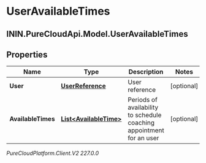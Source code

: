 # UserAvailableTimes

## ININ.PureCloudApi.Model.UserAvailableTimes

## Properties

|Name | Type | Description | Notes|
|------------ | ------------- | ------------- | -------------|
| **User** | [**UserReference**](UserReference) | User reference | [optional] |
| **AvailableTimes** | [**List&lt;AvailableTime&gt;**](AvailableTime) | Periods of availability to schedule coaching appointment for an user | [optional] |



_PureCloudPlatform.Client.V2 227.0.0_
